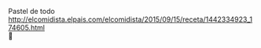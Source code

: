 Pastel de todo	http://elcomidista.elpais.com/elcomidista/2015/09/15/receta/1442334923_174605.html	
਍